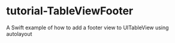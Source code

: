 # tutorial-TableViewFooter
A Swift example of how to add a footer view to UITableView using autolayout

